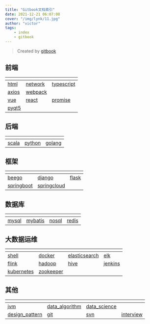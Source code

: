 ```yaml
---
title: "Gitbook文档索引"
date: 2021-12-21 06:07:08 
cover: "/img/lynk/11.jpg"
author: "victor"
tags:
    - index 
    - gitbook
---
```



> Created by [gitbook](https://www.gitbook.com/)
>
## 前端

<div>
    <table>
        <thead>
        <tr>
            <th></th>
            <th></th>
            <th></th>
        </tr>
        </thead>
        <tbody>
        <tr>
            <td>
                <a href="https://victorfengming.gitee.io/course/front_page/index.html"><span>html</span></a>
            </td>
            <td>
                <a href="https://victorfengming.gitee.io/course/network/index.html"><span>network</span></a>
            </td>
            <td>
                <a href="https://victorfengming.gitee.io/typescript/"><span>typescript</span></a>
            </td>
        </tr>
        <tr>
            <td>
                <a href="https://victorfengming.gitee.io/axios/"><span>axios</span></a>
            </td>
            <td>
                <a href="https://victorfengming.gitee.io/webpack/"><span>webpack</span></a>
            </td>
            <td></td>
        </tr>
        <tr>
            <td>
                <a href="https://victorfengming.gitee.io/vue/"><span>vue</span></a>
            </td>
            <td>
                <a href="https://victorfengming.gitee.io/react/"><span>react</span></a>
            </td>
            <td>
                <a href="https://victorfengming.gitee.io/promise/"><span>promise</span></a>
            </td>
        </tr>
        <tr>
            <td>
                <a href="https://victorfengming.gitee.io/course/pyqt5/index.html"><span>pyqt5</span></a>
            </td>
            <td></td>
            <td></td>
        </tr>
        </tbody>
    </table>
</div>

## 后端
<div>
    <table>
        <thead>
        <tr>
            <th></th>
            <th></th>
            <th></th>
        </tr>
        </thead>
        <tbody>
        <tr>
            <td>
                <a href="https://victorfengming.gitee.io/scala/"><span>scala</span></a>
            </td>
            <td>
                <a href="https://victorfengming.gitee.io/course/python_book/index.html"><span>python</span></a>
            </td>
            <td>
                <a href="https://victorfengming.gitee.io/course/go/index.html"><span>golang</span></a>
            </td>
        </tr>
        </tbody>
    </table>
</div>

## 框架
<div>
    <table>
        <thead>
        <tr>
            <th></th>
            <th></th>
            <th></th>
        </tr>
        </thead>
        <tbody>
        <tr>
            <td>
                <a href="https://victorfengming.gitee.io/course/beego/index.html"><span>beego</span></a>
            </td>
            <td>
                <a href="https://victorfengming.gitee.io/course/django/index.html"><span>django</span></a>
            </td>
            <td>
                <a href="https://victorfengming.gitee.io/course/flask/index.html"><span>flask</span></a>
            </td>
        </tr>
        <tr>
            <td>
                <a href="https://victorfengming.gitee.io/springboot/"><span>springboot</span></a>
            </td>
            <td>
                <a href="https://victorfengming.gitee.io/springcloud/"><span>springcloud</span></a>
            </td>
            <td></td>
        </tr>
        </tbody>
    </table>
</div>

## 数据库
<div>
    <table>
        <thead>
        <tr>
            <th></th>
            <th></th>
            <th></th>
            <th></th>
        </tr>
        </thead>
        <tbody>
        <tr>
            <td>
                <a href="https://victorfengming.gitee.io/course/mysql/index.html"><span>mysql</span></a>
            </td>
            <td>
                <a href="https://victorfengming.gitee.io/course/mybatis/index.html"><span>mybatis</span></a>
            </td>
            <td>
                <a href="https://victorfengming.gitee.io/course/nosql/index.html"><span>nosql</span></a>
            </td>
            <td>
                <a href="https://victorfengming.gitee.io/course/redis/index.html"><span>redis</span></a>
            </td>
        </tr>
        </tbody>
    </table>
</div>

## 大数据运维
<div>
    <table>
        <thead>
        <tr>
            <th></th>
            <th></th>
            <th></th>
            <th></th>
        </tr>
        </thead>
        <tbody>
        <tr>
            <td>
                <a href="https://victorfengming.gitee.io/shell/"><span>shell</span></a>
            </td>
            <td>
                <a href="https://victorfengming.gitee.io/docker/"><span>docker</span></a>
            </td>
            <td>
                <a href="https://victorfengming.gitee.io/course/elasticsearch/index.html"><span>elasticsearch</span></a>
            </td>
            <td>
                <a href="https://victorfengming.gitee.io/elk/"><span>elk</span></a>
            </td>
        </tr>
        <tr>
            <td>
                <a href="https://victorfengming.gitee.io/flink/"><span>flink</span></a>
            </td>
            <td>
                <a href="https://victorfengming.gitee.io/hadoop/"><span>hadoop</span></a>
            </td>
            <td>
                <a href="https://victorfengming.gitee.io/hive/"><span>hive</span></a>
            </td>
            <td>
                <a href="https://victorfengming.gitee.io/course/jenkins/index.html"><span>jenkins</span></a>
            </td>
        </tr>
        <tr>
            <td>
                <a href="https://victorfengming.gitee.io/kubernetes/"><span>kubernetes</span></a>
            </td>
            <td>
                <a href="https://victorfengming.gitee.io/zookeeper/"><span>zookeeper</span></a>
            </td>
            <td></td>
            <td></td>
        </tr>
        </tbody>
    </table>
</div>

## 其他
<div>
    <table>
        <thead>
        <tr>
            <th></th>
            <th></th>
            <th></th>
            <th></th>
        </tr>
        </thead>
        <tbody>
        <tr>
            <td>
                <a href="https://victorfengming.gitee.io/jvm/"><span>jvm</span></a>
            </td>
            <td>
                <a href="https://victorfengming.gitee.io/data_algorithm/"><span>data_algorithm</span></a>
            </td>
            <td>
                <a href="https://victorfengming.gitee.io/course/data_science/index.html"><span>data_science</span></a>
            </td>
            <td></td>
        </tr>
        <tr>
            <td>
                <a href="https://victorfengming.gitee.io/design_pattern/"><span>design_pattern</span></a>
            </td>
            <td>
                <a href="https://victorfengming.gitee.io/course/git/index.html"><span>git</span></a>
            </td>
            <td>
                <a href="https://victorfengming.gitee.io/course/svn/index.html"><span>svn</span></a>
            </td>
            <td>
                <a href="https://victorfengming.gitee.io/interview/"><span>interview</span></a>
            </td>
        </tr>
        </tbody>
    </table>
</div>



<style>
    span:hover {
color: #FFFFFF;
        background: #00b5e5;
    }
</style>
